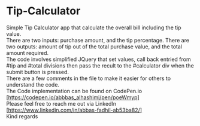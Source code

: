 # Tip-Calculator
Simple Tip Calculator app that calculate the overall bill including the tip value.<br>
There are two inputs: purchase amount, and the tip percentage. There are two outputs: amount of tip out of the total purchase value, and the total amount required.<br>
The code involves simplified JQuery that set values, call back entried from #tip and #total divisions then pass the recult to the #calculator div when the submit button is pressed.<br>
There are a few comments in the file to make it easier for others to understand the code.<br>
The Code implementation can be found on CodePen.io [https://codepen.io/abbbas_alhashimi/pen/poeWmyp]<br>
Please feel free to reach me out via LinkedIn [https://www.linkedin.com/in/abbas-fadhil-ab53ba82/] <br>
Kind regards
